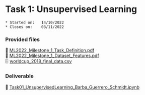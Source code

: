 # Task 1: Unsupervised Learning

```
* Started on:   14/10/2022
* Closes on:    03/11/2022
```

### Provided files
📄 [ML2022_Milestone_1_Task_Definition.pdf](https://github.com/schmidt-marvin/ESI_2022_TecAA/tree/main/task01/provided_files/ML2022_Milestone_1_Task_Definition.pdf)<br>
📄 [ML2022_Milestone_1_Dataset_Features.pdf](https://github.com/schmidt-marvin/ESI_2022_TecAA/tree/main/task01/provided_files/ML2022_Milestone_1_Dataset_Features.pdf)<br>
🗄️ [worldcup_2018_final_data.csv](https://github.com/schmidt-marvin/ESI_2022_TecAA/tree/main/task01/provided_files/worldcup_2018_final_data.csv)<br>


### Deliverable
📄 [Task01_UnsupervisedLearning_Barba_Guerrero_Schmidt.ipynb](https://github.com/schmidt-marvin/ESI_2022_TecAA/tree/main/task01/submission/Task01_UnsupervisedLearning_Barba_Guerrero_Schmidt.ipynb)